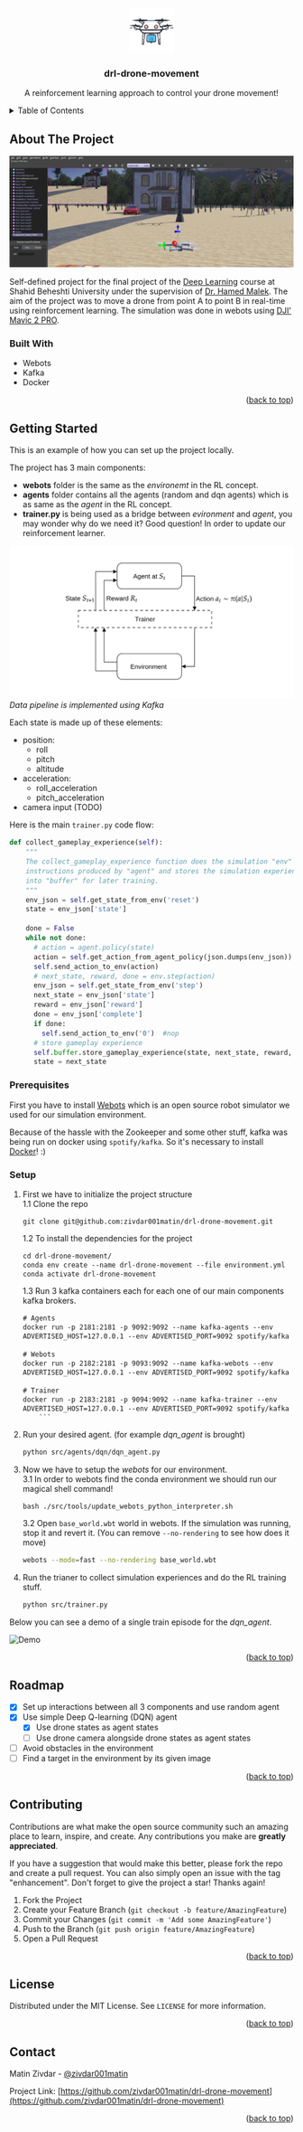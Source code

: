 <!-- Back to top link:-->
<a name="readme-top"></a>

<!-- PROJECT LOGO -->
<br />
<div align="center">
  <a href="https://github.com/zivdar001matin/drl-drone-movement">
    <img src="images/logo.png" alt="Logo" width="80" height="80">
  </a>

<h3 align="center">drl-drone-movement</h3>

  <p align="center">
    A reinforcement learning approach to control your drone movement!
  </p>
</div>

<!-- TABLE OF CONTENTS -->
<details>
  <summary>Table of Contents</summary>
  <ol>
    <li>
      <a href="#about-the-project">About The Project</a>
      <ul>
        <li><a href="#built-with">Built With</a></li>
      </ul>
    </li>
    <li>
      <a href="#getting-started">Getting Started</a>
      <ul>
        <li><a href="#prerequisites">Prerequisites</a></li>
        <li><a href="#installation">Installation</a></li>
      </ul>
    </li>
    <li><a href="#usage">Usage</a></li>
    <li><a href="#roadmap">Roadmap</a></li>
    <li><a href="#contributing">Contributing</a></li>
    <li><a href="#license">License</a></li>
    <li><a href="#contact">Contact</a></li>
    <li><a href="#acknowledgments">Acknowledgments</a></li>
  </ol>
</details>

<!-- ABOUT THE PROJECT -->
## About The Project

![Demo Screenshot](./images/sample_screenshot.png)

Self-defined project for the final project of the [Deep Learning](https://github.com/SBU-CE/Deep-Learning) course at Shahid Beheshti University under the supervision of [Dr. Hamed Malek](https://scholar.google.com/citations?user=_IIio8oAAAAJ&hl=en). The aim of the project was to move a drone from point A to point B in real-time using reinforcement learning. The simulation was done in webots using [DJI' Mavic 2 PRO](https://www.cyberbotics.com/doc/guide/mavic-2-pro?version=R2021a#dji-mavic-2-pro).

<!-- <p align="right">(<a href="#readme-top">back to top</a>)</p> -->

### Built With

* Webots
* Kafka
* Docker

<p align="right">(<a href="#readme-top">back to top</a>)</p>


<!-- GETTING STARTED -->
## Getting Started

This is an example of how you can set up the project locally. 

The project has 3 main components:
- __webots__ folder is the same as the _environemt_ in the RL concept.
- __agents__ folder contains all the agents (random and dqn agents) which is as same as the _agent_ in the RL concept.
- __trainer.py__ is being used as a bridge between _evironment_ and _agent_, you may wonder why do we need it? Good question! In order to update our reinforcement learner.

<p>
  <img src="images/concept.png" alt="Concept">
  <em>Data pipeline is implemented using Kafka</em>
</p>

Each state is made up of these elements:
- position:
  - roll
  - pitch
  - altitude
- acceleration:
  - roll_acceleration
  - pitch_acceleration
- camera input (TODO)

Here is the main `trainer.py` code flow:
```python
def collect_gameplay_experience(self):
    """
    The collect_gameplay_experience function does the simulation "env" with the
    instructions produced by "agent" and stores the simulation experiences
    into "buffer" for later training.
    """
    env_json = self.get_state_from_env('reset')
    state = env_json['state']

    done = False
    while not done:
      # action = agent.policy(state)
      action = self.get_action_from_agent_policy(json.dumps(env_json))
      self.send_action_to_env(action)
      # next_state, reward, done = env.step(action)
      env_json = self.get_state_from_env('step')
      next_state = env_json['state']
      reward = env_json['reward']
      done = env_json['complete']
      if done:
        self.send_action_to_env('0')  #nop
      # store gameplay experience
      self.buffer.store_gameplay_experience(state, next_state, reward, action, done)
      state = next_state
```

### Prerequisites

First you have to install [Webots](https://cyberbotics.com/) which is an open source robot simulator we used for our simulation environment.

Because of the hassle with the Zookeeper and some other stuff, kafka was being run on docker using `spotify/kafka`. So it's necessary to install [Docker](https://docker.com/)! :)

### Setup

1. First we have to initialize the project structure  
   1.1 Clone the repo  
   ```shell
   git clone git@github.com:zivdar001matin/drl-drone-movement.git
   ```  
   1.2 To install the dependencies for the project  
    ```shell
    cd drl-drone-movement/
    conda env create --name drl-drone-movement --file environment.yml
    conda activate drl-drone-movement
    ```  
   1.3 Run 3 kafka containers each for each one of our main components kafka brokers.  
    ```shell
   # Agents
    docker run -p 2181:2181 -p 9092:9092 --name kafka-agents --env ADVERTISED_HOST=127.0.0.1 --env ADVERTISED_PORT=9092 spotify/kafka
    
    # Webots
    docker run -p 2182:2181 -p 9093:9092 --name kafka-webots --env ADVERTISED_HOST=127.0.0.1 --env ADVERTISED_PORT=9092 spotify/kafka
    
    # Trainer
    docker run -p 2183:2181 -p 9094:9092 --name kafka-trainer --env ADVERTISED_HOST=127.0.0.1 --env ADVERTISED_PORT=9092 spotify/kafka
        ```
2. Run your desired agent. (for example _dqn_agent_ is brought)
    ```sh
   python src/agents/dqn/dqn_agent.py
    ```
3. Now we have to setup the _webots_ for our environment.  
   3.1 In order to webots find the conda environment we should run our magical shell command!
    ```shell
   bash ./src/tools/update_webots_python_interpreter.sh
    ```
   3.2 Open `base_world.wbt` world in webots. If the simulation was running, stop it and revert it. (You can remove `--no-rendering` to see how does it move)
    ```sh
   webots --mode=fast --no-rendering base_world.wbt
    ```
7. Run the trianer to collect simulation experiences and do the RL training stuff. 
    ```sh
   python src/trainer.py
    ```
   
Below you can see a demo of a single train episode for the _dqn_agent_.

<img src="images/demo.gif" alt="Demo">


<p align="right">(<a href="#readme-top">back to top</a>)</p>

<!-- ROADMAP -->
## Roadmap

- [x] Set up interactions between all 3 components and use random agent
- [x] Use simple Deep Q-learning (DQN) agent
  - [x] Use drone states as agent states
  - [ ] Use drone camera alongside drone states as agent states
- [ ] Avoid obstacles in the environment
- [ ] Find a target in the environment by its given image

<p align="right">(<a href="#readme-top">back to top</a>)</p>

<!-- CONTRIBUTING -->
## Contributing

Contributions are what make the open source community such an amazing place to learn, inspire, and create. Any contributions you make are **greatly appreciated**.

If you have a suggestion that would make this better, please fork the repo and create a pull request. You can also simply open an issue with the tag "enhancement".
Don't forget to give the project a star! Thanks again!

1. Fork the Project
2. Create your Feature Branch (`git checkout -b feature/AmazingFeature`)
3. Commit your Changes (`git commit -m 'Add some AmazingFeature'`)
4. Push to the Branch (`git push origin feature/AmazingFeature`)
5. Open a Pull Request

<p align="right">(<a href="#readme-top">back to top</a>)</p>

<!-- LICENSE -->
## License

Distributed under the MIT License. See `LICENSE` for more information.

<p align="right">(<a href="#readme-top">back to top</a>)</p>



<!-- CONTACT -->
## Contact

Matin Zivdar - [@zivdar001matin](https://twitter.com/zivdar001matin)

Project Link: [https://github.com/zivdar001matin/drl-drone-movement](https://github.com/zivdar001matin/drl-drone-movement)

<p align="right">(<a href="#readme-top">back to top</a>)</p>
